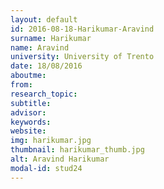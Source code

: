 ```yaml
---
layout: default 
id: 2016-08-18-Harikumar-Aravind
surname: Harikumar
name: Aravind
university: University of Trento
date: 18/08/2016
aboutme: 
from: 
research_topic: 
subtitle: 
advisor: 
keywords: 
website: 
img: harikumar.jpg
thumbnail: harikumar_thumb.jpg
alt: Aravind Harikumar
modal-id: stud24
---
```

